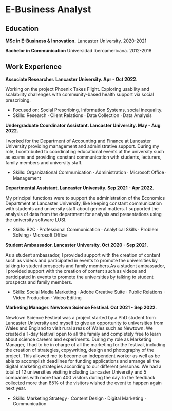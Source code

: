 # E-Business Analyst

## Education
**MSc in E-Business & Innovation.** Lancaster University. 2020-2021

**Bachelor in Communication** Universidad Iberoamericana. 2012-2018

## Work Experience
**Associate Researcher. Lancaster University. Apr - Oct 2022.**

Working on the project Phoenix Takes Flight. Exploring usability and scalability challenges with community-based health support via social prescribing.
- Focused on: Social Prescribing, Information Systems, social inequality.
- Skills: Research · Client Relations · Data Collection · Data Analysis


**Undergraduate Coordinator Assistant. Lancaster University. May - Aug 2022.**

I worked for the Department of Accounting and Finance at Lancaster University providing management and administrative support. During my role, I contributed to coordinating educational events at the university such as exams and providing constant communication with students, lecturers, family members and university staff.
- Skills: Organizational Communication · Administration · Microsoft Office · Management


**Departmental Assistant. Lancaster University. Sep 2021 - Apr 2022.**

My principal functions were to support the administration of the Economics Department at Lancaster University, like keeping constant communication with students and university staff about general matters. I supported the analysis of data from the department for analysis and presentations using the university software LUSI.
- Skills: B2C · Professional Communication · Analytical Skills · Problem Solving · Microsoft Office


**Student Ambassador. Lancaster University. Oct 2020 - Sep 2021.**

As a student ambassador, I provided support with the creation of content such as videos and participated in events to promote the universities by talking to student prospects and family members.As a student ambassador, I provided support with the creation of content such as videos and participated in events to promote the universities by talking to student prospects and family members.
- Skills: Social Media Marketing · Adobe Creative Suite · Public Relations · Video Production · Video Editing


**Marketing Manager. Newtown Science Festival. Oct 2021 - Sep 2022.**

Newtown Science Festival was a project started by a PhD student from Lancaster University and myself to give an opportunity to universities from Wales and England to visit rural areas of Wales such as Newtown. We created a 1-day festival open to all the family and completely free to learn about science careers and experiments.
During my role as Marketing Manager, I had to be in charge of all the marketing for the festival, including the creation of strategies, copywriting, design and photography of the project. This allowed me to become an independent worker as well as be able to accomplish deadlines for funding applications and arrange all the digital marketing strategies according to our different personas. 
We had a total of 12 universities visiting including Lancaster University and 5 companies with more than 400 visitors during the day. 
In the feedback collected more than 85% of the visitors wished the event to happen again next year.
- Skills: Marketing Strategy · Content Design · Digital Marketing · Communication



